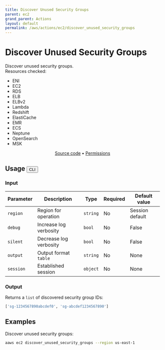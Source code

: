 ```yaml
---
title: Discover Unused Security Groups
parent: ec2
grand_parent: Actions
layout: default
permalink: /aws/actions/ec2/discover_unused_security_groups
---
```


# Discover Unused Security Groups

Discover unused security groups.<br/>
Resources checked:

- ENI
- EC2
- RDS
- ELB
- ELBv2
- Lambda
- Redshift
- ElastiCache
- EMR
- ECS
- Neptune
- OpenSearch
- MSK

<p align="center">
   <a href="https://github.com/avtomat-hub/avtomat-aws/tree/main/avtomat_aws/services/ec2/discover_unused_security_groups.py">Source code</a> •
   <a href="/aws/permissions/ec2/discover_unused_security_groups">Permissions</a>
</p>

## Usage <button id="toggleButton" class="btn fs-3" onclick="toggleTables()">CLI</button>

### Input

| Parameter | Description                 | Type     | Required | Default value   |
|-----------|-----------------------------|----------|----------|-----------------|
| `region`  | Region for operation        | `string` | No       | Session default |
| `debug`   | Increase log verbosity      | `bool`   | No       | False           |
| `silent`  | Decrease log verbosity      | `bool`   | No       | False           |
| `output`  | Output format <br/> `table` | `string` | No       | None            |
| `session` | Established session         | `object` | No       | None            |

### Output

Returns a `list` of discovered security group IDs:

```python
['sg-1234567890abcdef0', 'sg-abcdef1234567890']
```

<div markdown="1" id="cli" style="display: block;">

## Examples

Discover unused security groups:

```bash
aaws ec2 discover_unused_security_groups --region us-east-1
```

</div>

<div markdown="1" id="prog" style="display: none;">

## Examples

Discover unused security groups:

```python
from avtomat_aws import ec2

response = ec2.discover_unused_security_groups(region='us-east-1')
```

</div>

<script>
  function toggleTables() {
    var cli = document.getElementById("cli");
    var prog = document.getElementById("prog");
    var toggleButton = document.getElementById("toggleButton");
    if (cli.style.display === "none") {
      cli.style.display = "block";
      prog.style.display = "none";
      toggleButton.innerHTML = "CLI";
    } else {
      cli.style.display = "none";
      prog.style.display = "block";
      toggleButton.innerHTML = "Programmatic";
    } 
  }
</script>
